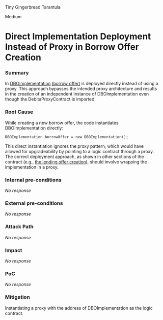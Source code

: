 Tiny Gingerbread Tarantula

Medium

# Direct Implementation Deployment Instead of Proxy in Borrow Offer Creation

### Summary

In [DBOImplementation](https://github.com/sherlock-audit/2024-11-debita-finance-v3/blob/main/Debita-V3-Contracts/contracts/DebitaBorrowOffer-Factory.sol#L10) [(borrow offer)](https://github.com/sherlock-audit/2024-11-debita-finance-v3/blob/main/Debita-V3-Contracts/contracts/DebitaBorrowOffer-Factory.sol#L106) is deployed directly instead of using a proxy. This approach bypasses the intended proxy architecture and results in the creation of an independent instance of DBOImplementation even though the DebitaProxyContract is imported.


### Root Cause

While creating a new borrow offer, the code instantiates DBOImplementation directly:
```solidity
DBOImplementation borrowOffer = new DBOImplementation();
```
This direct instantiation ignores the proxy pattern, which would have allowed for upgradeability by pointing to a logic contract through a proxy. The correct deployment approach, as shown in other sections of the contract (e.g., [the lending offer creation](https://github.com/sherlock-audit/2024-11-debita-finance-v3/blob/main/Debita-V3-Contracts/contracts/DebitaLendOfferFactory.sol#L151-L157)), should involve wrapping the implementation in a proxy.


### Internal pre-conditions

_No response_

### External pre-conditions

_No response_

### Attack Path

_No response_

### Impact

_No response_

### PoC

_No response_

### Mitigation

Instantiating a proxy with the address of DBOImplementation as the logic contract.